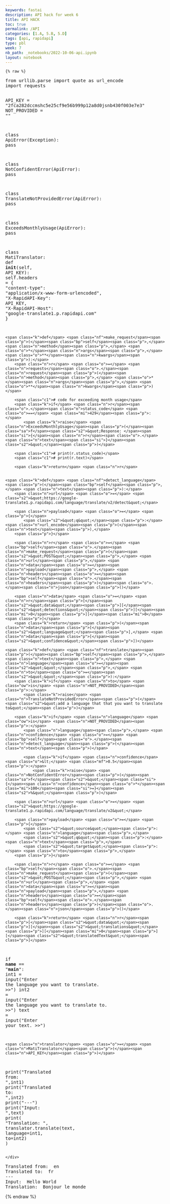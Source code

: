 ```yaml
---
keywords: fastai
description: API hack for week 6
title: API HACK
toc: true
permalink: /API
categories: [1.A, 5.B, 5.D]
tags: [api, rapidapi]
type: pbl
week: 7
nb_path: _notebooks/2022-10-06-api.ipynb
layout: notebook
---
```


<!--
#################################################
### THIS FILE WAS AUTOGENERATED! DO NOT EDIT! ###
#################################################
# file to edit: _notebooks/2022-10-06-api.ipynb
-->

<div class="container" id="notebook-container">
        
    {% raw %}
    
<div class="cell border-box-sizing code_cell rendered">
<div class="input">

<div class="inner_cell">
    <div class="input_area">
<div class=" highlight hl-ipython3"><pre><span></span><span class="kn">from</span> <span class="nn">urllib.parse</span> <span class="kn">import</span> <span class="n">quote</span> <span class="k">as</span> <span class="n">url_encode</span>
<span class="kn">import</span> <span class="nn">requests</span>

<span class="n">API_KEY</span> <span class="o">=</span> <span class="s2">&quot;2fca282dccmshc5e25cf9e56b999p12a8d0jsnb430f003e7e3&quot;</span>
<span class="n">NOT_PROVIDED</span> <span class="o">=</span> <span class="s2">&quot;&quot;</span>

<span class="k">class</span> <span class="nc">ApiError</span><span class="p">(</span><span class="ne">Exception</span><span class="p">):</span>
    <span class="k">pass</span>

<span class="k">class</span> <span class="nc">NotConfidentError</span><span class="p">(</span><span class="n">ApiError</span><span class="p">):</span>
    <span class="k">pass</span>

<span class="k">class</span> <span class="nc">TranslateNotProvidedError</span><span class="p">(</span><span class="n">ApiError</span><span class="p">):</span>
    <span class="k">pass</span>

<span class="k">class</span> <span class="nc">ExceedsMonthlyUsage</span><span class="p">(</span><span class="n">ApiError</span><span class="p">):</span>
    <span class="k">pass</span>

<span class="k">class</span> <span class="nc">MatiTranslator</span><span class="p">:</span>
    <span class="k">def</span> <span class="fm">__init__</span><span class="p">(</span><span class="bp">self</span><span class="p">,</span> <span class="n">API_KEY</span><span class="p">):</span>
        <span class="bp">self</span><span class="o">.</span><span class="n">headers</span> <span class="o">=</span> <span class="p">{</span>
            <span class="s2">&quot;content-type&quot;</span><span class="p">:</span> <span class="s2">&quot;application/x-www-form-urlencoded&quot;</span><span class="p">,</span>
            <span class="s2">&quot;X-RapidAPI-Key&quot;</span><span class="p">:</span> <span class="n">API_KEY</span><span class="p">,</span>
            <span class="s2">&quot;X-RapidAPI-Host&quot;</span><span class="p">:</span> <span class="s2">&quot;google-translate1.p.rapidapi.com&quot;</span>
        <span class="p">}</span>

    <span class="k">def</span> <span class="nf">make_request</span><span class="p">(</span><span class="bp">self</span><span class="p">,</span> <span class="n">method</span><span class="p">,</span> <span class="o">*</span><span class="n">args</span><span class="p">,</span> <span class="o">**</span><span class="n">kwargs</span><span class="p">):</span>
        <span class="n">r</span> <span class="o">=</span> <span class="n">requests</span><span class="o">.</span><span class="n">request</span><span class="p">(</span><span class="n">method</span><span class="p">,</span> <span class="o">*</span><span class="n">args</span><span class="p">,</span> <span class="o">**</span><span class="n">kwargs</span><span class="p">)</span>

        <span class="c1"># code for exceeding month usage</span>
        <span class="k">if</span> <span class="n">r</span><span class="o">.</span><span class="n">status_code</span> <span class="o">==</span> <span class="mi">429</span><span class="p">:</span>
            <span class="k">raise</span> <span class="n">ExceedsMonthlyUsage</span><span class="p">(</span><span class="sa">f</span><span class="s2">&quot;Response: </span><span class="si">{</span><span class="n">r</span><span class="o">.</span><span class="n">text</span><span class="si">}</span><span class="s2">&quot;</span><span class="p">)</span>

        <span class="c1"># print(r.status_code)</span>
        <span class="c1"># print(r.text)</span>

        <span class="k">return</span> <span class="n">r</span>


    <span class="k">def</span> <span class="nf">detect_language</span><span class="p">(</span><span class="bp">self</span><span class="p">,</span> <span class="n">text</span><span class="p">):</span>
        <span class="n">url</span> <span class="o">=</span> <span class="s2">&quot;https://google-translate1.p.rapidapi.com/language/translate/v2/detect&quot;</span>

        <span class="n">payload</span> <span class="o">=</span> <span class="p">{</span>
            <span class="s2">&quot;q&quot;</span><span class="p">:</span> <span class="n">url_encode</span><span class="p">(</span><span class="n">text</span><span class="p">),</span>
        <span class="p">}</span>

        <span class="n">r</span> <span class="o">=</span> <span class="bp">self</span><span class="o">.</span><span class="n">make_request</span><span class="p">(</span><span class="s2">&quot;POST&quot;</span><span class="p">,</span> <span class="n">url</span><span class="p">,</span> <span class="n">data</span><span class="o">=</span><span class="n">payload</span><span class="p">,</span> <span class="n">headers</span><span class="o">=</span><span class="bp">self</span><span class="o">.</span><span class="n">headers</span><span class="p">)</span><span class="o">.</span><span class="n">json</span><span class="p">()</span>

        <span class="n">data</span> <span class="o">=</span> <span class="n">r</span><span class="p">[</span><span class="s2">&quot;data&quot;</span><span class="p">][</span><span class="s2">&quot;detections&quot;</span><span class="p">][</span><span class="mi">0</span><span class="p">][</span><span class="mi">0</span><span class="p">]</span>
        <span class="k">return</span> <span class="p">(</span><span class="n">data</span><span class="p">[</span><span class="s2">&quot;language&quot;</span><span class="p">],</span> <span class="n">data</span><span class="p">[</span><span class="s2">&quot;confidence&quot;</span><span class="p">])</span>

    <span class="k">def</span> <span class="nf">translate</span><span class="p">(</span><span class="bp">self</span><span class="p">,</span> <span class="n">text</span><span class="p">,</span> <span class="n">language</span><span class="o">=</span><span class="s2">&quot;&quot;</span><span class="p">,</span> <span class="n">to</span><span class="o">=</span><span class="s2">&quot;&quot;</span><span class="p">):</span>
        <span class="k">if</span> <span class="n">to</span> <span class="ow">is</span> <span class="n">NOT_PROVIDED</span><span class="p">:</span>
            <span class="k">raise</span> <span class="n">TranslateNotProvidedError</span><span class="p">(</span><span class="s2">&quot;add a language that that you want to translate to&quot;</span><span class="p">)</span>

        <span class="k">if</span> <span class="n">language</span> <span class="ow">is</span> <span class="n">NOT_PROVIDED</span><span class="p">:</span>
            <span class="n">language</span><span class="p">,</span> <span class="n">confidence</span> <span class="o">=</span> <span class="bp">self</span><span class="o">.</span><span class="n">detect_language</span><span class="p">(</span><span class="n">text</span><span class="p">)</span>

            <span class="k">if</span> <span class="n">confidence</span> <span class="o">&lt;</span> <span class="mf">0.5</span><span class="p">:</span>
                <span class="k">raise</span> <span class="n">NotConfidentError</span><span class="p">(</span><span class="sa">f</span><span class="s2">&quot;</span><span class="si">{</span><span class="n">confidence</span><span class="o">*</span><span class="mi">100</span><span class="si">=}</span><span class="s2">%&quot;</span><span class="p">)</span>

        <span class="n">url</span> <span class="o">=</span> <span class="s2">&quot;https://google-translate1.p.rapidapi.com/language/translate/v2&quot;</span>

        <span class="n">payload</span> <span class="o">=</span> <span class="p">{</span>
            <span class="s2">&quot;source&quot;</span><span class="p">:</span> <span class="n">language</span><span class="p">,</span>
            <span class="s2">&quot;q&quot;</span><span class="p">:</span> <span class="n">text</span><span class="p">,</span>
            <span class="s2">&quot;target&quot;</span><span class="p">:</span> <span class="n">to</span><span class="p">,</span>
        <span class="p">}</span>

        <span class="n">r</span> <span class="o">=</span> <span class="bp">self</span><span class="o">.</span><span class="n">make_request</span><span class="p">(</span><span class="s2">&quot;POST&quot;</span><span class="p">,</span> <span class="n">url</span><span class="p">,</span> <span class="n">data</span><span class="o">=</span><span class="n">payload</span><span class="p">,</span> <span class="n">headers</span><span class="o">=</span><span class="bp">self</span><span class="o">.</span><span class="n">headers</span><span class="p">)</span><span class="o">.</span><span class="n">json</span><span class="p">()</span>

        <span class="k">return</span> <span class="n">r</span><span class="p">[</span><span class="s2">&quot;data&quot;</span><span class="p">][</span><span class="s2">&quot;translations&quot;</span><span class="p">][</span><span class="mi">0</span><span class="p">][</span><span class="s2">&quot;translatedText&quot;</span><span class="p">]</span>

<span class="k">if</span> <span class="vm">__name__</span> <span class="o">==</span>  <span class="s2">&quot;__main__&quot;</span><span class="p">:</span>
    <span class="n">int1</span> <span class="o">=</span> <span class="nb">input</span><span class="p">(</span><span class="s2">&quot;Enter the language you want to translate. &gt;&gt;&quot;</span><span class="p">)</span>
    <span class="n">int2</span> <span class="o">=</span> <span class="nb">input</span><span class="p">(</span><span class="s2">&quot;Enter the language you want to translate to. &gt;&gt;&quot;</span><span class="p">)</span>
    <span class="n">text</span> <span class="o">=</span> <span class="nb">input</span><span class="p">(</span><span class="s2">&quot;Enter your text. &gt;&gt;&quot;</span><span class="p">)</span>

    <span class="n">translator</span> <span class="o">=</span> <span class="n">MatiTranslator</span><span class="p">(</span><span class="n">API_KEY</span><span class="p">)</span>

<span class="nb">print</span><span class="p">(</span><span class="s2">&quot;Translated from: &quot;</span><span class="p">,</span><span class="n">int1</span><span class="p">)</span>
<span class="nb">print</span><span class="p">(</span><span class="s2">&quot;Translated to: &quot;</span><span class="p">,</span><span class="n">int2</span><span class="p">)</span>
<span class="nb">print</span><span class="p">(</span><span class="s2">&quot;---&quot;</span><span class="p">)</span>
<span class="nb">print</span><span class="p">(</span><span class="s2">&quot;Input: &quot;</span><span class="p">,</span><span class="n">text</span><span class="p">)</span>
<span class="nb">print</span><span class="p">(</span>
	<span class="s2">&quot;Translation: &quot;</span><span class="p">,</span> 
	<span class="n">translator</span><span class="o">.</span><span class="n">translate</span><span class="p">(</span><span class="n">text</span><span class="p">,</span> <span class="n">language</span><span class="o">=</span><span class="n">int1</span><span class="p">,</span> <span class="n">to</span><span class="o">=</span><span class="n">int2</span><span class="p">)</span>
<span class="p">)</span>
</pre></div>

    </div>
</div>
</div>

<div class="output_wrapper">
<div class="output">

<div class="output_area">

<div class="output_subarea output_stream output_stdout output_text">
<pre>Translated from:  en
Translated to:  fr
---
Input:  Hello World
Translation:  Bonjour le monde
</pre>
</div>
</div>

</div>
</div>

</div>
    {% endraw %}

</div>
 

